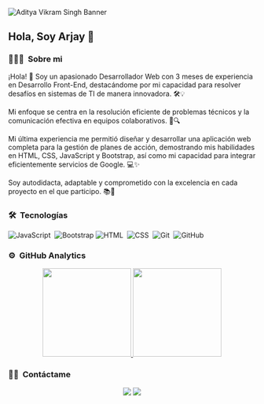 ![Aditya Vikram Singh Banner](https://private-user-images.githubusercontent.com/149443470/319785237-890ea542-5e71-441e-a2fd-61940f061d8d.png?jwt=eyJhbGciOiJIUzI1NiIsInR5cCI6IkpXVCJ9.eyJpc3MiOiJnaXRodWIuY29tIiwiYXVkIjoicmF3LmdpdGh1YnVzZXJjb250ZW50LmNvbSIsImtleSI6ImtleTUiLCJleHAiOjE3MTIyNjkyNTMsIm5iZiI6MTcxMjI2ODk1MywicGF0aCI6Ii8xNDk0NDM0NzAvMzE5Nzg1MjM3LTg5MGVhNTQyLTVlNzEtNDQxZS1hMmZkLTYxOTQwZjA2MWQ4ZC5wbmc_WC1BbXotQWxnb3JpdGhtPUFXUzQtSE1BQy1TSEEyNTYmWC1BbXotQ3JlZGVudGlhbD1BS0lBVkNPRFlMU0E1M1BRSzRaQSUyRjIwMjQwNDA0JTJGdXMtZWFzdC0xJTJGczMlMkZhd3M0X3JlcXVlc3QmWC1BbXotRGF0ZT0yMDI0MDQwNFQyMjE1NTNaJlgtQW16LUV4cGlyZXM9MzAwJlgtQW16LVNpZ25hdHVyZT1lYzg0MTI1Nzk3MjZkMTBiYjRjNjgxODkyNzVjMTE3NGU4NzQzMjFiOTVlOTcyM2FiMmE3NmM2OTkwYmMxN2Y4JlgtQW16LVNpZ25lZEhlYWRlcnM9aG9zdCZhY3Rvcl9pZD0wJmtleV9pZD0wJnJlcG9faWQ9MCJ9.-4FOn3CP9xHEgJdWqJpG6vqA0rSOqCx59RohXhHRNy0)

<h2>Hola, Soy Arjay 👋</h2>

<!-- ## 👋 &nbsp;Hey there! I'm Aditya -->

### 👨🏻‍💻 &nbsp;Sobre mi

¡Hola! 👋 Soy un apasionado Desarrollador Web con 3 meses de experiencia en Desarrollo Front-End, destacándome por mi capacidad para resolver desafíos en sistemas de TI de manera innovadora. 🛠️💡

Mi enfoque se centra en la resolución eficiente de problemas técnicos y la comunicación efectiva en equipos colaborativos. 🤝🔍

Mi última experiencia me permitió diseñar y desarrollar una aplicación web completa para la gestión de planes de acción, demostrando mis habilidades en HTML, CSS, JavaScript y Bootstrap, así como mi capacidad para integrar eficientemente servicios de Google. 💻✨

Soy autodidacta, adaptable y comprometido con la excelencia en cada proyecto en el que participo. 📚🎯



### 🛠 &nbsp;Tecnologías
![JavaScript](https://img.shields.io/badge/-JavaScript-05122A?style=flat&logo=javascript)&nbsp;
![Bootstrap](https://img.shields.io/badge/-Bootstrap-05122A?style=flat&logo=bootstrap&logoColor=563D7C)
![HTML](https://img.shields.io/badge/-HTML-05122A?style=flat&logo=HTML5)&nbsp;
![CSS](https://img.shields.io/badge/-CSS-05122A?style=flat&logo=CSS3&logoColor=1572B6)&nbsp;
![Git](https://img.shields.io/badge/-Git-05122A?style=flat&logo=git)&nbsp;
![GitHub](https://img.shields.io/badge/-GitHub-05122A?style=flat&logo=github)&nbsp;
### ⚙️ &nbsp;GitHub Analytics

<p align="center">
<a href="https://github.com/AVS1508">
  <img height="180em" src="https://github-readme-stats-eight-theta.vercel.app/api?username=arjay-layn&show_icons=true&theme=algolia&include_all_commits=true&count_private=true"/>
  <img height="180em" src="https://github-readme-stats-eight-theta.vercel.app/api/top-langs/?username=arjay-layn&layout=compact&langs_count=8&theme=algolia"/>
</a>
</p>

### 🤝🏻 &nbsp;Contáctame

<p align="center">
<a href="https://www.linkedin.com/in/arjay-layn/"><img src="https://img.shields.io/badge/-Aditya%20Vikram%20Singh-0077B5?style=flat&logo=Linkedin&logoColor=white"/></a>
<a href="mailto:arjay.layn@gmail.com"><img src="https://img.shields.io/badge/-avsingh@umass.edu-D14836?style=flat&logo=Gmail&logoColor=white"/></a>
</p>

